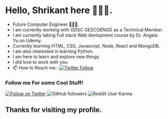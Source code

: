 # Hello, Shrikant here 🙋🏻‍♂️.
* Future Computer Engineer 🧑🏻‍💻.
* I am currently working with GDSC GESCOENGG as a Technical Member.
* I am currently taking Full stack Web devlopment course by Dr. Angela Yu on Udemy.
* Currently learning HTML, CSS, Javascript, Node, React and MongoDB.
* I am also interested in learning Python.
* I am here to learn and explore new things.
* I did love to work with you.
* 📫 How to Reach me : [![Twitter Follow](https://img.shields.io/twitter/follow/shri_35?label=Send%20me%20a%20DM&style=social)](https://twitter.com/shri_35)
### Follow me For some Cool Stuff!
[![Follow on Twitter](https://img.shields.io/twitter/follow/shri_35?style=social)](https://twitter.com/shri_35)
![GitHub followers](https://img.shields.io/github/followers/shri35?label=Follow%20me&style=social)
![Reddit User Karma](https://img.shields.io/reddit/user-karma/combined/shrikant_gosavi?label=shrikant_gosavi&style=social)
## Thanks for visiting my profile.
